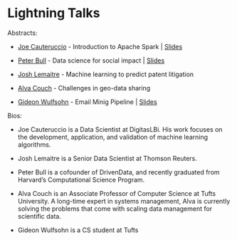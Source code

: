 **Lightning Talks**
===================

Abstracts: 

- [Joe Cauteruccio](http://www.joecjr.com/) - Introduction to Apache Spark | [Slides](http://goo.gl/3pSkvD)

- [Peter Bull](http://bull.pe/ter/) - Data science for social impact | [Slides](http://goo.gl/Ydobd6)

- [Josh Lemaitre](https://www.linkedin.com/in/joshlemaitre) - Machine learning to predict patent litigation

- [Alva Couch](http://www.cs.tufts.edu/~couch/) - Challenges in geo-data sharing

- [Gideon Wulfsohn](http://gideon.ml/) - Email Minig Pipeline | [Slides](http://goo.gl/zsgQbx)

Bios: 

- Joe Cauteruccio is a Data Scientist at DigitasLBi. His work focuses on the development, application, and validation of machine learning algorithms.

- Josh Lemaitre is a Senior Data Scientist at Thomson Reuters.

- Peter Bull is a cofounder of DrivenData, and recently graduated from Harvard’s Computational Science Program. 

- Alva Couch is an Associate Professor of Computer Science at Tufts University. A long-time expert in systems management, Alva is currently solving the problems that come with scaling data management for scientific data.

- Gideon Wulfsohn is a CS student at Tufts

